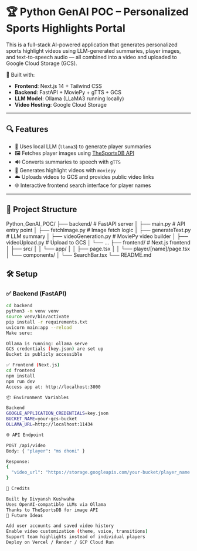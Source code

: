 # 🏆 Python GenAI POC – Personalized Sports Highlights Portal

This is a full-stack AI-powered application that generates personalized sports highlight videos using LLM-generated summaries, player images, and text-to-speech audio — all combined into a video and uploaded to Google Cloud Storage (GCS).

🚀 Built with:
- **Frontend**: Next.js 14 + Tailwind CSS
- **Backend**: FastAPI + MoviePy + gTTS + GCS
- **LLM Model**: Ollama (LLaMA3 running locally)
- **Video Hosting**: Google Cloud Storage

---

## 🔍 Features

- 🧠 Uses local LLM (`llama3`) to generate player summaries
- 🖼️ Fetches player images using [TheSportsDB API](https://www.thesportsdb.com/)
- 🔊 Converts summaries to speech with `gTTS`
- 🎥 Generates highlight videos with `moviepy`
- ☁️ Uploads videos to GCS and provides public video links
- 🌐 Interactive frontend search interface for player names

---

## 📁 Project Structure

Python_GenAI_POC/
├── backend/ # FastAPI server
│ ├── main.py # API entry point
│ ├── fetchImage.py # Image fetch logic
│ ├── generateText.py # LLM summary
│ ├── videoGeneration.py # MoviePy video builder
│ ├── videoUpload.py # Upload to GCS
│ └── ...
├── frontend/ # Next.js frontend
│ ├── src/
│ │ └── app/
│ │ ├── page.tsx
│ │ └── player/[name]/page.tsx
│ └── components/
│ └── SearchBar.tsx
└── README.md

## 🛠️ Setup

### ✅ Backend (FastAPI)

```bash
cd backend
python3 -m venv venv
source venv/bin/activate
pip install -r requirements.txt
uvicorn main:app --reload
Make sure:

Ollama is running: ollama serve
GCS credentials (key.json) are set up
Bucket is publicly accessible

✅ Frontend (Next.js)
cd frontend
npm install
npm run dev
Access app at: http://localhost:3000

📦 Environment Variables

Backend 
GOOGLE_APPLICATION_CREDENTIALS=key.json
BUCKET_NAME=your-gcs-bucket
OLLAMA_URL=http://localhost:11434

🌐 API Endpoint

POST /api/video
Body: { "player": "ms dhoni" }

Response:
{
  "video_url": "https://storage.googleapis.com/your-bucket/player_name.mp4"
}

📌 Credits

Built by Divyansh Kushwaha
Uses OpenAI-compatible LLMs via Ollama
Thanks to TheSportsDB for image API
🧠 Future Ideas

Add user accounts and saved video history
Enable video customization (theme, voice, transitions)
Support team highlights instead of individual players
Deploy on Vercel / Render / GCP Cloud Run
